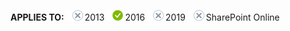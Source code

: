 <Token>**APPLIES TO:** ![no](../media/no.png)2013 ![yes](../media/yes.png)2016 ![no](../media/no.png)2019 ![no](../media/no.png)SharePoint Online </Token>
